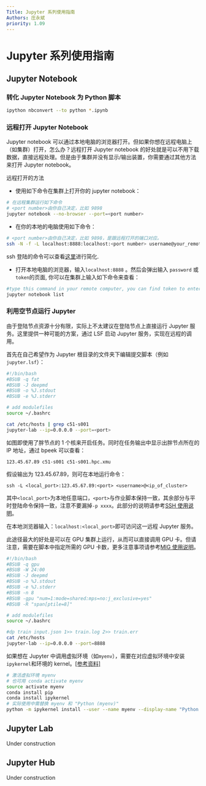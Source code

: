 ```yaml
---
Title: Jupyter 系列使用指南
Authors: 庄永斌
priority: 1.09
---
```


# Jupyter 系列使用指南

## Jupyter Notebook

### 转化 Jupyter Notebook 为 Python 脚本

```bash
ipython nbconvert --to python *.ipynb
```

### 远程打开 Jupyter Notebook

Jupyter notebook 可以通过本地电脑的浏览器打开。但如果你想在远程电脑上（如集群）打开，怎么办？远程打开 Jupyter notebook 的好处就是可以不用下载数据，直接远程处理。但是由于集群并没有显示/输出装置，你需要通过其他方法来打开 Jupyter notebook。

远程打开的方法

- 使用如下命令在集群上打开你的 jupyter notebook：

```bash
# 在远程集群运行如下命令
# <port number>由你自己决定，比如 9898
jupyter notebook --no-browser --port=<port number>
```

- 在你的本地的电脑使用如下命令：

```bash
# <port number>由你自己决定，比如 9898，是跟远程打开的端口对应。
ssh -N -f -L localhost:8888:localhost:<port number> username@your_remote_host_name
```

ssh 登陆的命令可以查看[这里](./ssh_note.md)进行简化.

- 打开本地电脑的浏览器，输入`localhost:8888` 。然后会弹出输入 `password` 或 `token`的页面, 你可以在集群上输入如下命令来查看：

```bash
#type this command in your remote computer, you can find token to enter remote notebook
jupyter notebook list
```

### 利用空节点运行 Jupyter

由于登陆节点资源十分有限，实际上不太建议在登陆节点上直接运行 Jupyter 服务。这里提供一种可能的方案，通过 LSF 启动 Jupyter 服务，实现在远程的调用。

首先在自己希望作为 Jupyter 根目录的文件夹下编辑提交脚本（例如`jupyter.lsf`）：

```bash
#!/bin/bash
#BSUB -q fat
#BSUB -J deepmd
#BSUB -o %J.stdout
#BSUB -e %J.stderr

# add modulefiles
source ~/.bashrc

cat /etc/hosts | grep c51-s001
jupyter-lab --ip=0.0.0.0 --port=<port>
```

如图即使用了胖节点的 1 个核来开启任务。同时在任务输出中显示出胖节点所在的 IP 地址，通过 bpeek 可以查看：

```
123.45.67.89 c51-s001 c51-s001.hpc.xmu
```

假设输出为 123.45.67.89，则可在本地运行命令：

```
ssh -L <local_port>:123.45.67.89:<port> <username>@<ip_of_cluster>
```

其中`<local_port>`为本地任意端口，`<port>`与作业脚本保持一致，其余部分与平时登陆命令保持一致，注意不要漏掉`-p xxxx`。此部分的说明请参考[SSH 使用说明](./ssh_note.md)。

在本地浏览器输入：`localhost:<local_port>`即可访问这一远程 Jupyter 服务。

此途径最大的好处是可以在 GPU 集群上运行，从而可以直接调用 GPU 卡。但请注意，需要在脚本中指定所需的 GPU 卡数，更多注意事项请参考[MIG 使用说明](./mig_usage.md)。

```bash
#!/bin/bash
#BSUB -q gpu
#BSUB -W 24:00
#BSUB -J deepmd
#BSUB -o %J.stdout
#BSUB -e %J.stderr
#BSUB -n 8
#BSUB -gpu "num=1:mode=shared:mps=no:j_exclusive=yes"
#BSUB -R "span[ptile=8]"

# add modulefiles
source ~/.bashrc

#dp train input.json 1>> train.log 2>> train.err
cat /etc/hosts
jupyter-lab --ip=0.0.0.0 --port=8888
```

如果想在 Jupyter 中调用虚拟环境（如`myenv`），需要在对应虚拟环境中安装 `ipykernel`和环境的 kernel。[[参考资料]](https://ipython.readthedocs.io/en/stable/install/kernel_install.html)

```bash
# 激活虚拟环境 myenv
# 也可用 conda activate myenv
source activate myenv
conda install pip
conda install ipykernel
# 实际使用中需替换 myenv 和 "Python (myenv)"
python -m ipykernel install --user --name myenv --display-name "Python (myenv)"
```

## Jupyter Lab

Under construction

## Jupyter Hub

Under construction
